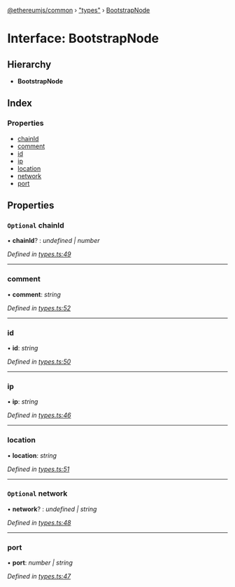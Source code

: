 [@ethereumjs/common](../README.md) › ["types"](../modules/_types_.md) › [BootstrapNode](_types_.bootstrapnode.md)

# Interface: BootstrapNode

## Hierarchy

* **BootstrapNode**

## Index

### Properties

* [chainId](_types_.bootstrapnode.md#optional-chainid)
* [comment](_types_.bootstrapnode.md#comment)
* [id](_types_.bootstrapnode.md#id)
* [ip](_types_.bootstrapnode.md#ip)
* [location](_types_.bootstrapnode.md#location)
* [network](_types_.bootstrapnode.md#optional-network)
* [port](_types_.bootstrapnode.md#port)

## Properties

### `Optional` chainId

• **chainId**? : *undefined | number*

*Defined in [types.ts:49](https://github.com/ethereumjs/ethereumjs-vm/blob/master/packages/common/src/types.ts#L49)*

___

###  comment

• **comment**: *string*

*Defined in [types.ts:52](https://github.com/ethereumjs/ethereumjs-vm/blob/master/packages/common/src/types.ts#L52)*

___

###  id

• **id**: *string*

*Defined in [types.ts:50](https://github.com/ethereumjs/ethereumjs-vm/blob/master/packages/common/src/types.ts#L50)*

___

###  ip

• **ip**: *string*

*Defined in [types.ts:46](https://github.com/ethereumjs/ethereumjs-vm/blob/master/packages/common/src/types.ts#L46)*

___

###  location

• **location**: *string*

*Defined in [types.ts:51](https://github.com/ethereumjs/ethereumjs-vm/blob/master/packages/common/src/types.ts#L51)*

___

### `Optional` network

• **network**? : *undefined | string*

*Defined in [types.ts:48](https://github.com/ethereumjs/ethereumjs-vm/blob/master/packages/common/src/types.ts#L48)*

___

###  port

• **port**: *number | string*

*Defined in [types.ts:47](https://github.com/ethereumjs/ethereumjs-vm/blob/master/packages/common/src/types.ts#L47)*
